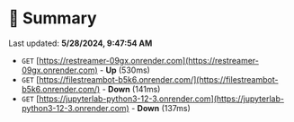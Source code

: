 # 📖 Summary
Last updated: **5/28/2024, 9:47:54 AM**

- `GET` [https://restreamer-09gx.onrender.com](https://restreamer-09gx.onrender.com) - **Up** (530ms)
- `GET` [https://filestreambot-b5k6.onrender.com/](https://filestreambot-b5k6.onrender.com/) - **Down** (141ms)
- `GET` [https://jupyterlab-python3-12-3.onrender.com](https://jupyterlab-python3-12-3.onrender.com) - **Down** (137ms)

